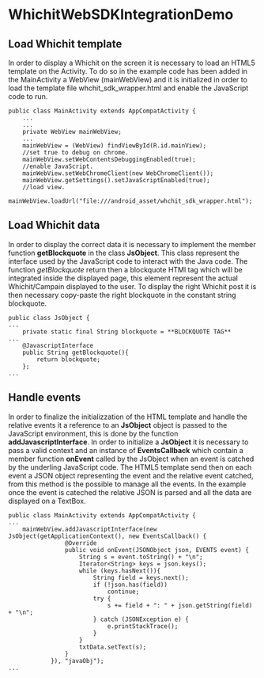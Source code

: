 # WhichitWebSDKIntegrationDemo

Load Whichit template
----------------------

In order to display a Whichit on the screen it is necessary to load an HTML5 template on the Activity.
To do so in the example code has been added in the MainActivity a WebView (mainWebView) and it is initialized in order to load the template file whchit_sdk_wrapper.html and enable the JavaScript code to run. 

    public class MainActivity extends AppCompatActivity {
        ...
        ...
        private WebView mainWebView;
        ...
        mainWebView = (WebView) findViewById(R.id.mainView);
        //set true to debug on chrome.
        mainWebView.setWebContentsDebuggingEnabled(true);
        //enable JavaScript.
        mainWebView.setWebChromeClient(new WebChromeClient());
        mainWebView.getSettings().setJavaScriptEnabled(true);
        //load view.
        mainWebView.loadUrl("file:///android_asset/whchit_sdk_wrapper.html");

Load Whichit data
-----------------

In order to display the correct data it is necessary to implement the member function **getBlockquote** in the class **JsObject**. 
This class represent the interface used by the JavaScript code to interact with the Java code. The function *getBlockquote* return then a blockquote HTMl tag which will be integrated inside the displayed page, this element represent the actual Whichit/Campain displayed to the user. To display the right Whichit post it is then necessary copy-paste the right blockquote in the constant string blockquote.

    public class JsObject {
    ...
        private static final String blockquote = **BLOCKQUOTE TAG**
    ...
        @JavascriptInterface
        public String getBlockquote(){
            return blockquote;
        };
    ...
    
Handle events
--------------------

In order to finalize the initializzation of the HTML template and handle the relative events it a reference to an **JsObject** object is passed to the JavaScript environment, this is done by the function **addJavascriptInterface**.
In order to initialize a **JsObject** it is necessary to pass a valid context and an instance of **EventsCallback** which contain a member function **onEvent** called by the JsObject when an event is catched by the underling JavaScript code. The HTML5 template send then on each event a JSON object representing the event and the relative event catched, from this method is the possible to manage all the events. In the example once the event is cateched the relative JSON is parsed and all the data are displayed on a TextBox. 

    public class MainActivity extends AppCompatActivity {
    ...
        mainWebView.addJavascriptInterface(new JsObject(getApplicationContext(), new EventsCallback() {
                    @Override
                    public void onEvent(JSONObject json, EVENTS event) {
                        String s = event.toString() + "\n";
                        Iterator<String> keys = json.keys();
                        while (keys.hasNext()){
                            String field = keys.next();
                            if (!json.has(field))
                                continue;
                            try {
                                s += field + ": " + json.getString(field) + "\n";
                            } catch (JSONException e) {
                                e.printStackTrace();
                            }
                        }
                        txtData.setText(s);
                    }
                }), "javaObj");
    ...
